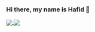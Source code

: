 ### Hi there, my name is Hafid 👋

<a href="https://github.com/HafidurR">
  <img align="center" src="https://github-readme-stats.vercel.app/api?username=HafidurR&theme=algolia&show_icons=true&count_private=true" />
</a>
<a href="https://github.com/HafidurR">
  <img align="center" src="https://github-readme-stats.vercel.app/api/top-langs/?username=HafidurR&theme=algolia&show_icons=true&layout=compact&langs_count=8" />
</a>
